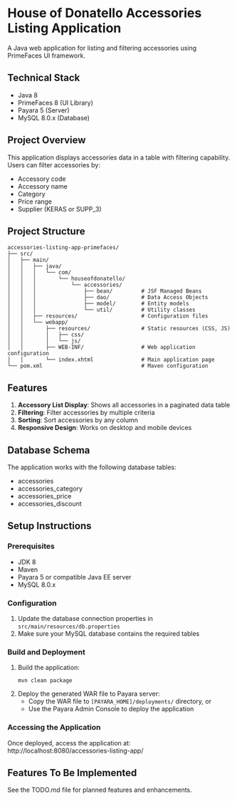 # House of Donatello Accessories Listing Application

A Java web application for listing and filtering accessories using PrimeFaces UI framework.

## Technical Stack

- Java 8
- PrimeFaces 8 (UI Library)
- Payara 5 (Server)
- MySQL 8.0.x (Database)

## Project Overview

This application displays accessories data in a table with filtering capability. Users can filter accessories by:
- Accessory code
- Accessory name
- Category
- Price range
- Supplier (KERAS or SUPP_3)

## Project Structure

```
accessories-listing-app-primefaces/
├── src/
│   ├── main/
│   │   ├── java/
│   │   │   └── com/
│   │   │       └── houseofdonatello/
│   │   │           └── accessories/
│   │   │               ├── bean/         # JSF Managed Beans
│   │   │               ├── dao/          # Data Access Objects
│   │   │               ├── model/        # Entity models
│   │   │               └── util/         # Utility classes
│   │   ├── resources/                    # Configuration files
│   │   └── webapp/
│   │       ├── resources/                # Static resources (CSS, JS)
│   │       │   ├── css/
│   │       │   └── js/
│   │       ├── WEB-INF/                  # Web application configuration
│   │       └── index.xhtml               # Main application page
└── pom.xml                               # Maven configuration
```

## Features

1. **Accessory List Display**: Shows all accessories in a paginated data table
2. **Filtering**: Filter accessories by multiple criteria
3. **Sorting**: Sort accessories by any column
4. **Responsive Design**: Works on desktop and mobile devices

## Database Schema

The application works with the following database tables:
- accessories
- accessories_category
- accessories_price
- accessories_discount

## Setup Instructions

### Prerequisites
- JDK 8
- Maven
- Payara 5 or compatible Java EE server
- MySQL 8.0.x

### Configuration
1. Update the database connection properties in `src/main/resources/db.properties`
2. Make sure your MySQL database contains the required tables

### Build and Deployment
1. Build the application:
   ```
   mvn clean package
   ```
2. Deploy the generated WAR file to Payara server:
   - Copy the WAR file to `[PAYARA_HOME]/deployments/` directory, or
   - Use the Payara Admin Console to deploy the application

### Accessing the Application
Once deployed, access the application at: http://localhost:8080/accessories-listing-app/

## Features To Be Implemented
See the TODO.md file for planned features and enhancements.

